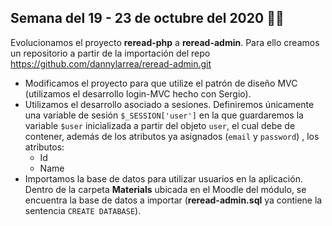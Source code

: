 ## Semana del 19 - 23 de octubre del 2020 :mega::mega:
Evolucionamos el proyecto **reread-php** a **reread-admin**. Para ello creamos un repositorio a partir de la importación del repo https://github.com/dannylarrea/reread-admin.git
- Modificamos el proyecto para que utilize el patrón de diseño MVC (utilizamos el desarrollo login-MVC hecho con Sergio).
- Utilizamos el desarrollo asociado a sesiones. Definiremos únicamente una variable de sesión ```$_SESSION['user']``` en la que guardaremos la variable ```$user``` inicializada a partir del objeto ```user```, el cual debe de contener, además de los atributos ya asignados (```email``` y ```password```) , los atributos:
    - Id
    - Name
- Importamos la base de datos para utilizar usuarios en la aplicación. Dentro de la carpeta **Materials** ubicada en el Moodle del módulo, se encuentra la base de datos a importar (**reread-admin.sql** ya contiene la sentencia ```CREATE DATABASE```).
